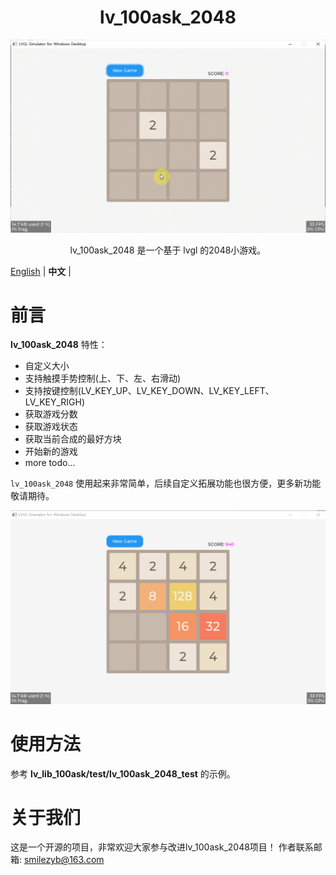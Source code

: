 <h1 align="center"> lv_100ask_2048</h1>

<p align="center">
<img src="lv_100ask_2048_demo.gif">
</p>
<p align="center">
lv_100ask_2048 是一个基于 lvgl 的2048小游戏。
</p>


[English](README.md) | **中文** |

# 前言

**lv_100ask_2048** 特性：

- 自定义大小
- 支持触摸手势控制(上、下、左、右滑动)
- 支持按键控制(LV_KEY_UP、LV_KEY_DOWN、LV_KEY_LEFT、LV_KEY_RIGH)
- 获取游戏分数
- 获取游戏状态
- 获取当前合成的最好方块
- 开始新的游戏
- more todo...

`lv_100ask_2048` 使用起来非常简单，后续自定义拓展功能也很方便，更多新功能敬请期待。

![](./lv_100ask_2048_demo.png)

# 使用方法

参考 **lv_lib_100ask/test/lv_100ask_2048_test** 的示例。

# 关于我们

这是一个开源的项目，非常欢迎大家参与改进lv_100ask_2048项目！
作者联系邮箱: smilezyb@163.com